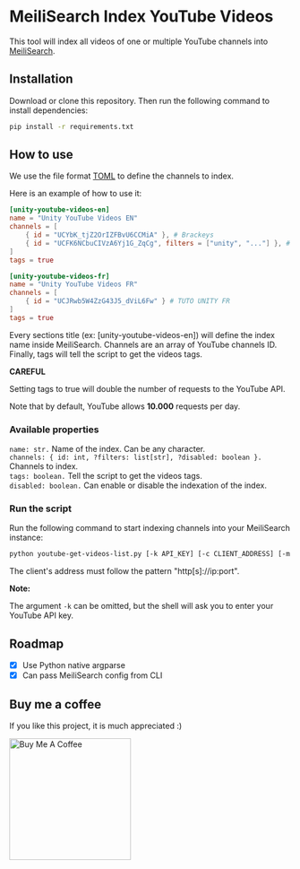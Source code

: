 # MeiliSearch Index YouTube Videos

This tool will index all videos of one or multiple YouTube channels into [MeiliSearch](https://www.meilisearch.com).

## Installation

Download or clone this repository. Then run the following command to install dependencies:

```bash
pip install -r requirements.txt
```

## How to use

We use the file format [TOML](https://toml.io/en/) to define the channels to index.

Here is an example of how to use it:

```toml
[unity-youtube-videos-en]
name = "Unity YouTube Videos EN"
channels = [
    { id = "UCYbK_tjZ2OrIZFBvU6CCMiA" }, # Brackeys
    { id = "UCFK6NCbuCIVzA6Yj1G_ZqCg", filters = ["unity", "..."] }, # Code Monkey
]
tags = true

[unity-youtube-videos-fr]
name = "Unity YouTube Videos FR"
channels = [
    { id = "UCJRwb5W4ZzG43J5_dViL6Fw" } # TUTO UNITY FR
]
tags = true
```

Every sections title (ex: [unity-youtube-videos-en]) will define the index name inside MeiliSearch. Channels are an array of YouTube channels ID. Finally, tags will tell the script to get the videos tags.

**CAREFUL**

Setting tags to true will double the number of requests to the YouTube API.

Note that by default, YouTube allows **10.000** requests per day.

### Available properties

`name: str.` Name of the index. Can be any character.  
`channels: { id: int, ?filters: list[str], ?disabled: boolean }.` Channels to index.  
`tags: boolean.` Tell the script to get the videos tags.  
`disabled: boolean.` Can enable or disable the indexation of the index.

### Run the script

Run the following command to start indexing channels into your MeiliSearch instance:

```bash
python youtube-get-videos-list.py [-k API_KEY] [-c CLIENT_ADDRESS] [-m MEILISEARCH_MASTER_KEY] channels.toml
```

The client's address must follow the pattern "http[s]://ip:port".

**Note:**

The argument `-k` can be omitted, but the shell will ask you to enter your YouTube API key.

## Roadmap

- [x] Use Python native argparse
- [x] Can pass MeiliSearch config from CLI

## Buy me a coffee

If you like this project, it is much appreciated :)

<a href="https://www.buymeacoffee.com/cronos87" target="_blank"><img src="https://cdn.buymeacoffee.com/buttons/v2/default-red.png" alt="Buy Me A Coffee" width="217"></a>
